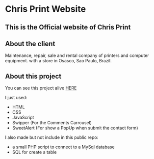 # Chris Print Website
## This is the Official website of **Chris Print**

## About the client
Maintenance, repair, sale and rental company of printers and computer equipment. with a store in Osasco, Sao Paulo, Brazil.

## About this project

You can see this project alive [HERE](https://hurling-individuals.000webhostapp.com/)

I just used:

+ HTML
+ CSS
+ JavaScript
+ Swipper (For the Comments Carrousel)
+ SweetAlert (For show a PopUp when submit the contact form)


I also made but not include in this public repo:
+ a small PHP script to connect to a MySql database
+ SQL for create a table


